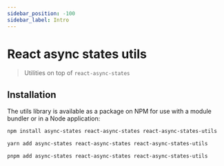 ```yaml
---
sidebar_position: -100
sidebar_label: Intro
---
```

# React async states utils

> Utilities on top of `react-async-states`


## Installation

The utils library is available as a package on NPM for use with a module 
bundler or in a Node application:

```bash title="NPM"
npm install async-states react-async-states react-async-states-utils
```

```bash title="YARN"
yarn add async-states react-async-states react-async-states-utils
```

```bash title="PNPM"
pnpm add async-states react-async-states react-async-states-utils
```
